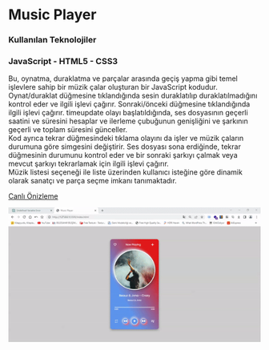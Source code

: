<h1>Music Player</h1>

<h3>Kullanılan Teknolojiler</h3>
<h3>JavaScript - HTML5 - CSS3</h3>

<p>
    Bu, oynatma, duraklatma ve parçalar arasında geçiş yapma gibi temel işlevlere sahip bir müzik çalar oluşturan bir JavaScript kodudur.</br>
    Oynat/duraklat düğmesine tıklandığında sesin duraklatılıp duraklatılmadığını kontrol eder ve ilgili işlevi çağırır. Sonraki/önceki düğmesine tıklandığında ilgili işlevi çağırır. timeupdate olayı başlatıldığında, ses dosyasının geçerli saatini ve süresini hesaplar ve ilerleme çubuğunun genişliğini ve şarkının geçerli ve toplam süresini günceller.</br>
    Kod ayrıca tekrar düğmesindeki tıklama olayını da işler ve müzik çaların durumuna göre simgesini değiştirir. Ses dosyası sona erdiğinde, tekrar düğmesinin durumunu kontrol eder ve bir sonraki şarkıyı çalmak veya mevcut şarkıyı tekrarlamak için ilgili işlevi çağırır.</br>
    Müzik listesi seçeneği ile liste üzerinden kullanıcı isteğine göre dinamik olarak sanatçı ve parça seçme imkanı tanımaktadır.
</p>

<a href="">Canlı Önizleme</a>

<img src="images/screen.gif" alt="">
